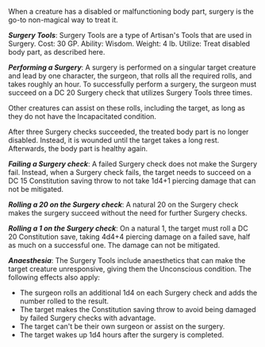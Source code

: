 When a creature has a disabled or malfunctioning body part, surgery is the go-to non-magical way to treat it.

***Surgery Tools***: Surgery Tools are a type of Artisan's Tools that are used in Surgery. Cost: 30 GP. Ability: Wisdom. Weight: 4 lb. Utilize: Treat disabled body part, as described here.

***Performing a Surgery***: A surgery is performed on a singular target creature and lead by one character, the surgeon, that rolls all the required rolls, and takes roughly an hour. To successfully perform a surgery, the surgeon must succeed on a DC 20 Surgery check that utilizes Surgery Tools three times.

Other creatures can assist on these rolls, including the target, as long as they do not have the Incapacitated condition.

After three Surgery checks succeeded, the treated body part is no longer disabled. Instead, it is wounded until the target takes a long rest. Afterwards, the body part is healthy again.

***Failing a Surgery check***: A failed Surgery check does not make the Surgery fail. Instead, when a Surgery check fails, the target needs to succeed on a DC 15 Constitution saving throw to not take 1d4+1 piercing damage that can not be mitigated.

***Rolling a 20 on the Surgery check***: A natural 20 on the Surgery check makes the surgery succeed without the need for further Surgery checks.

***Rolling a 1 on the Surgery check***: On a natural 1, the target must roll a DC 20 Constitution save, taking 4d4+4 piercing damage on a failed save, half as much on a successful one. The damage can not be mitigated.

***Anaesthesia***: The Surgery Tools include anaesthetics that can make the target creature unresponsive, giving them the Unconscious condition. The following effects also apply:
- The surgeon rolls an additional 1d4 on each Surgery check and adds the number rolled to the result.
- The target makes the Constitution saving throw to avoid being damaged by failed Surgery checks with advantage.
- The target can't be their own surgeon or assist on the surgery.
- The target wakes up 1d4 hours after the surgery is completed.